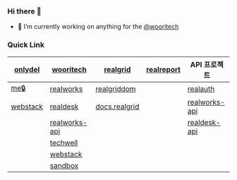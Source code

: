 ### Hi there 👋

<!--
**onlydel/onlydel** is a ✨ _special_ ✨ repository because its `README.md` (this file) appears on your GitHub profile.
-->

- 🔭 I’m currently working on anything for the [@wooritech](https://github.com/wooritech)

<!--
- 🌱 I’m currently learning ...
- 👯 I’m looking to collaborate on ...
- 🤔 I’m looking for help with ...
- 💬 Ask me about ...
- 📫 How to reach me: ...
- 😄 Pronouns: ...
- ⚡ Fun fact: ...
-->

### Quick Link

| [onlydel](https://github.com/onlydel) | [wooritech](https://github.com/wooritech) | [realgrid](https://github.com/realgrid) | [realreport](https://github.com/realgrid/realreport) | API 프로젝트
| --- | --- | --- | --- | --- |
| [me🔒](https://github.com/onlydel/me) | [realworks](https://github.com/wooritech/realworks) | [realgriddom](https://github.com/realgrid/realgriddom) |  | [realauth](https://github.com/wooritech/realauth) |
| [webstack](https://github.com/onlydel/webstack) | [realdesk](https://github.com/wooritech/realdesk) | [docs.realgrid](https://github.com/wooritech/realgrid2-demo-1) |  | [realworks-api](https://github.com/wooritech/realworks-api) |
| | [realworks-api](https://github.com/onlydel/realworks-api) |  |  | [realdesk-api](https://github.com/wooritech/realdesk) |
| | [techwell](https://github.com/wooritech/techwell) |  |  |  |
| | [webstack](https://github.com/wooritech/webstack) |  |  |  |
| | [sandbox](https://github.com/wooritech/sandbox) |  |  |  |
